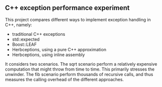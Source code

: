 C++ exception performance experiment
------------------------------------

This project compares different ways
to implement exception handling in C++, namely:

- traditional C++ exceptions
- std::expected
- Boost::LEAF
- Herbceptions, using a pure C++ approximation
- Herbceptions, using inline assembly

It considers two scenarios. The sqrt scenario
perform a relatively expensive computation that
might throw from time to time. This primarily
stresses the unwinder. The fib scenario perform
thousands of recursive calls, and thus measures
the calling overhead of the different approaches.

